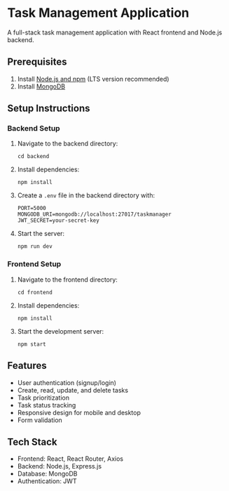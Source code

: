 # Task Management Application

A full-stack task management application with React frontend and Node.js backend.

## Prerequisites

1. Install [Node.js and npm](https://nodejs.org/) (LTS version recommended)
2. Install [MongoDB](https://www.mongodb.com/try/download/community)

## Setup Instructions

### Backend Setup
1. Navigate to the backend directory:
   ```
   cd backend
   ```
2. Install dependencies:
   ```
   npm install
   ```
3. Create a `.env` file in the backend directory with:
   ```
   PORT=5000
   MONGODB_URI=mongodb://localhost:27017/taskmanager
   JWT_SECRET=your-secret-key
   ```
4. Start the server:
   ```
   npm run dev
   ```

### Frontend Setup
1. Navigate to the frontend directory:
   ```
   cd frontend
   ```
2. Install dependencies:
   ```
   npm install
   ```
3. Start the development server:
   ```
   npm start
   ```

## Features
- User authentication (signup/login)
- Create, read, update, and delete tasks
- Task prioritization
- Task status tracking
- Responsive design for mobile and desktop
- Form validation

## Tech Stack
- Frontend: React, React Router, Axios
- Backend: Node.js, Express.js
- Database: MongoDB
- Authentication: JWT
